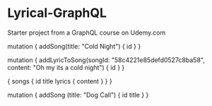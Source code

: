 # Lyrical-GraphQL
Starter project from a GraphQL course on Udemy.com

mutation {
  addSong(title: "Cold Night") {
    id
  }
}

mutation {
  addLyricToSong(songId: "58c4221e85defd0527c8ba58", content: "Oh my its a cold night") {
    id
  }
}

{
  songs {
    id
    title
    lyrics {
      content
    }
  }
}

mutation {
  addSong (title: "Dog Call") {
    id
    title
  }
}
